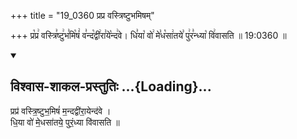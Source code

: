+++
title = "19_0360 प्रप्र वस्त्रिष्टुभमिषम्"

+++
प्र꣡प्र꣢ वस्त्रि꣣ष्टु꣢भ꣣मि꣡षं꣢ व꣣न्द꣡द्वी꣢रा꣣ये꣡न्द꣢वे। धि꣣या꣡ वो꣢ मे꣣ध꣡सा꣢तये꣣ पु꣢र꣣न्ध्या꣡ वि꣢वासति ॥ 19:0360 ॥

<div class="js_include" newlevelforh1="2" title="विश्वास-शाकल-प्रस्तुतिः" unfilled url="/vedAH_Rk/shAkalam/saMhitA/vishvAsa-prastutiH/08/069/01_prapra_vastriShTubhamiShaM.md">
<details open><summary><h2>विश्वास-शाकल-प्रस्तुतिः ...{Loading}...</h2></summary>


प्रप्र॑ वस्त्रि॒ष्टुभ॒मिषं॑ म॒न्दद्वी॑रा॒येन्द॑वे ।  
धि॒या वो॑ मे॒धसा॑तये॒ पुरं॒ध्या वि॑वासति ॥

</details>
</div>